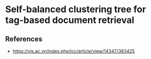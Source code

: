 # Self-balanced clustering tree for tag-based document retrieval

## References
* https://vjs.ac.vn/index.php/jcc/article/view/14347/383425